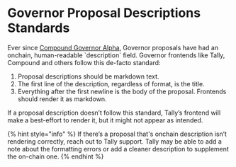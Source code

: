 # Governor Proposal Descriptions Standards

Ever since [Compound Governor Alpha](https://docs.compound.finance/v2/governance/#governance), Governor proposals have had an onchain, human-readable \`description\` field. Governor frontends like Tally, Compound and others follow this de-facto standard:

1. Proposal descriptions should be markdown text.
2. The first line of the description, regardless of format, is the title.
3. Everything after the first newline is the body of the proposal. Frontends should render it as markdown.

If a proposal description doesn’t follow this standard, Tally’s frontend will make a best-effort to render it, but it might not appear as intended.

{% hint style="info" %}
If there’s a proposal that's onchain description isn’t rendering correctly, reach out to Tally support. Tally may be able to add a note about the formatting errors or add a cleaner description to supplement the on-chain one.
{% endhint %}
